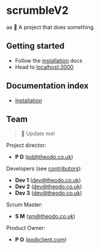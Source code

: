 # scrumbleV2
aa
🚧 A project that does something.

## Getting started

- Follow the [installation](./docs/installation.md) docs
- Head to [localhost:3000](http://localhost:3000)

## Documentation index

- [Installation](./docs/installation.md)

## Team

> 🚧 Update me!

Project director:
  - **P D** (pd@theodo.co.uk)

Developers (see [contributors](../../graphs/contributors)):
  - **Dev 1** (dev@theodo.co.uk)
  - **Dev 2** (dev@theodo.co.uk)
  - **Dev 3** (dev@theodo.co.uk)

Scrum Master:
  - **S M** (sm@theodo.co.uk)

Product Owner:
  - **P O** (po@client.com)

